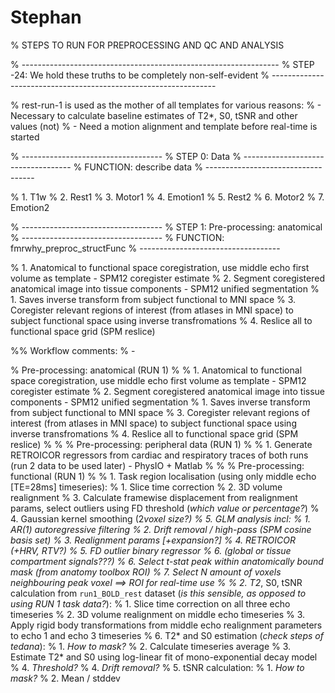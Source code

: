 # Stephan

% STEPS TO RUN FOR PREPROCESSING AND QC AND ANALYSIS

% ----------------------------------------------------------------
% STEP -24: We hold these truths to be completely non-self-evident
% ----------------------------------------------------------------

% rest-run-1 is used as the mother of all templates for various reasons:
% - Necessary to calculate baseline estimates of T2*, S0, tSNR and other values (not)
% - Need a motion alignment and template before real-time is started



% -----------------------------------
% STEP 0: Data
% -----------------------------------
% FUNCTION: describe data
% -----------------------------------

% 1. T1w
% 2. Rest1
% 3. Motor1
% 4. Emotion1
% 5. Rest2
% 6. Motor2
% 7. Emotion2





% -----------------------------------
% STEP 1: Pre-processing: anatomical
% -----------------------------------
% FUNCTION: fmrwhy_preproc_structFunc
% -----------------------------------

% 1. Anatomical to functional space coregistration, use middle echo first volume as template - SPM12 coregister estimate
% 2. Segment coregistered anatomical image into tissue components - SPM12 unified segmentation
%     1. Saves inverse transform from subject functional to MNI space
% 3. Coregister relevant regions of interest (from atlases in MNI space) to subject functional space using inverse transfromations
% 4. Reslice all to functional space grid (SPM reslice)

%% Workflow comments:
% -






% Pre-processing: anatomical (RUN 1)
%
% 1. Anatomical to functional space coregistration, use middle echo first volume as template - SPM12 coregister estimate
% 2. Segment coregistered anatomical image into tissue components - SPM12 unified segmentation
%     1. Saves inverse transform from subject functional to MNI space
% 3. Coregister relevant regions of interest (from atlases in MNI space) to subject functional space using inverse transfromations
% 4. Reslice all to functional space grid (SPM reslice)
%
%
% Pre-processing: peripheral data (RUN 1)
%
% 1. Generate RETROICOR regressors from cardiac and respiratory traces of both runs (run 2 data to be used later) - PhysIO + Matlab
%
%
% Pre-processing: functional (RUN 1)
%
% 1. Task region localisation (using only middle echo [TE=28ms] timeseries):
%     1. Slice time correction
%     2. 3D volume realignment
%     3. Calculate framewise displacement from realignment params, select outliers using FD threshold (*which value or percentage?*)
%     4. Gaussian kernel smoothing (2*voxel size?)
%     5. GLM analysis incl:
%         1. AR(1) autoregressive filtering
%         2. Drift removal / high-pass (SPM cosine basis set)
%         3. Realignment params [+expansion?]
%         4. RETROICOR (+HRV, RTV?)
%         5. FD outlier binary regressor
%         6. *(global or tissue compartment signals???)*
%     6. Select t-stat peak within anatomically bound mask (from anatomy toolbox ROI)
%     7. Select N amount of voxels neighbouring peak voxel ==> ROI for real-time use
%
% 2. T2*, S0, tSNR calculation from `run1_BOLD_rest` dataset (*is this sensible, as opposed to using RUN 1 task data?*):
%     1. Slice time correction on all three echo timeseries
%     2. 3D volume realignment on middle echo timeseries
%     3. Apply rigid body transformations from middle echo realignment parameters to echo 1 and echo 3 timeseries
%     6. T2* and S0 estimation (*check steps of tedana*):
%         1. *How to mask?*
%         2. Calculate timeseries average
%         3. Estimate T2* and S0 using log-linear fit of mono-exponential decay model
%         4. *Threshold?*
%     4. *Drift removal?*
%     5. tSNR calculation:
%         1. *How to mask?*
%         2. Mean / stddev